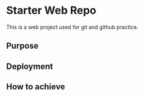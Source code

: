 # Starter Web Repo
This is a web project used for git and github practice.

## Purpose

## Deployment

## How to achieve
